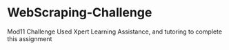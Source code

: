 # WebScraping-Challenge
Mod11 Challenge
Used Xpert Learning Assistance, and tutoring to complete this assignment

